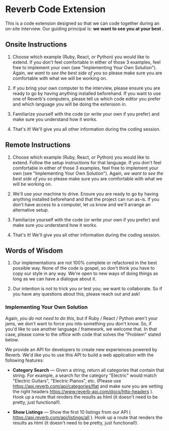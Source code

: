 # Reverb Code Extension

This is a code extension designed so that we can code together during an on-site interview. Our guiding principal is: **we want to see you at your best** .

## Onsite Instructions

1. Choose which example (Ruby, React, or Python) you would like to extend. If you don't feel comfortable in either of those 3 examples, feel free to implement your own (see "Implementing Your Own Solution"). Again, _we want to see the best side of you_ so please make sure you are comfortable with what we will be working on.

2. If you bring your own computer to the interview, please ensure you are ready to go by having anything installed beforehand. If you want to use one of Reverb's computers, please tell us which code editor you prefer and which language you will be doing the extension in.

3. Familiarize yourself with the code (or write your own if you prefer) and make sure you understand how it works.

4. That's it! We'll give you all other information during the coding session.

## Remote Instructions

1. Choose which example (Ruby, React, or Python) you would like to extend. Follow the setup instructions for that language. If you don't feel comfortable in either of those 3 examples, feel free to implement your own (see "Implementing Your Own Solution"). Again, _we want to see the best side of you_ so please make sure you are comfortable with what we will be working on.

2. We'll use your machine to drive. Ensure you are ready to go by having anything installed beforehand and that the project can run as-is. If you don't have access to a computer, let us know and we'll arrange an alternative setup.

3. Familiarize yourself with the code (or write your own if you prefer) and make sure you understand how it works.

4. That's it! We'll give you all other information during the coding session.

## Words of Wisdom

1. Our implementations are not 100% complete or refactored in the best possible way. None of the code is gospel, so don't think you have to copy our style in any way. We're open to new ways of doing things as long as we can have a dialogue about it.

2. Our intention is not to trick you or test you; we want to collaborate. So if you have any questions about this, please reach out and ask!

### Implementing Your Own Solution

Again, _you do not need to do this_, but if Ruby / React / Python aren't your jams, we don't want to force you into something you don't know. So, if you'd like to use another language / framework, we welcome that. In that case, please come to the office with code that solves the "Problem" stated below.

We provide an API for developers to create new experiences powered by Reverb. We'd like you to use this API to build a web application with the following features:

- **Category Search** — Given a string, return all categories that contain that string. For example, a search for the category "Electric" would match "Electric Guitars", "Electric Pianos", etc. (Please use https://api.reverb.com/api/categories/flat and make sure you are setting the right headers https://www.reverb-api.com/docs/http-headers ). Hook up a route that renders the results as html (it doesn't need to be pretty, just functional!).

- **Show Listings** — Show the first 10 listings from our API ( https://api.reverb.com/api/listings/all ). Hook up a route that renders the results as html (it doesn't need to be pretty, just functional!).
